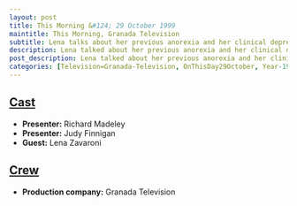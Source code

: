 ```yaml
---
layout: post
title: This Morning &#124; 29 October 1999
maintitle: This Morning, Granada Television
subtitle: Lena talks about her previous anorexia and her clinical depression.
description: Lena talked about her previous anorexia and her clinical depression.
post_description: Lena talked about her previous anorexia and her clinical depression.
categories: [Television=Granada-Television, OnThisDay29October, Year-1999]
---
```


<h2 id="infobox1"><a href="#infobox1">Cast</a></h2>
<ul>
<li><strong>Presenter:</strong> Richard Madeley</li>
<li><strong>Presenter:</strong> Judy Finnigan</li>
<li><strong>Guest:</strong> Lena Zavaroni</li>
</ul>

<h2 id="infobox2"><a href="#infobox2">Crew</a></h2>
<ul>
<li><strong>Production company:</strong> Granada Television</li>
</ul>
